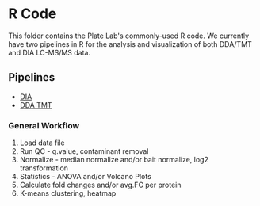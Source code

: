 # R Code
This folder contains the Plate Lab's commonly-used R code. We currently have two pipelines in R for the analysis and visualization of both DDA/TMT and DIA LC-MS/MS data.

## Pipelines
 - [DIA](DIA_v1.0.R)
 - [DDA TMT](DDA_TMT_v1.0.R)

### General Workflow
1. Load data file
2. Run QC - q.value, contaminant removal
3. Normalize - median normalize and/or bait normalize, log2 transformation
4. Statistics - ANOVA and/or Volcano Plots
5. Calculate fold changes and/or avg.FC per protein
6. K-means clustering, heatmap
